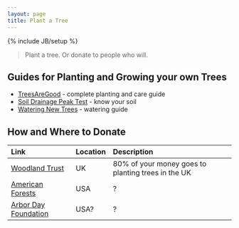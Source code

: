 ```yaml
---
layout: page
title: Plant a Tree
---
```

{% include JB/setup %}

> Plant a tree. Or donate to people who will.


## Guides for Planting and Growing your own Trees

* [TreesAreGood](https://www.treesaregood.org/treeowner) - complete planting and care guide
* [Soil Drainage Peak Test](https://i.imgur.com/2KiPHab.jpg) - know your soil
* [Watering New Trees](https://extension.umn.edu/planting-and-growing-guides/watering-newly-planted-trees-and-shrubs) - watering guide


## How and Where to Donate

Link | Location | Description
:--- | :------- | :----------
[Woodland Trust](https://www.woodlandtrust.org.uk/support-us/give/donations/) | UK | 80% of your money goes to planting trees in the UK
[American Forests](https://www.americanforests.org/ways-to-give/plant-trees/) | USA | ?
[Arbor Day Foundation](https://www.arborday.org/) | USA? | ?
